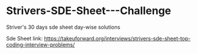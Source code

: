 # Strivers-SDE-Sheet---Challenge
Striver's 30 days sde sheet day-wise solutions

Sde Sheet link:
https://takeuforward.org/interviews/strivers-sde-sheet-top-coding-interview-problems/

